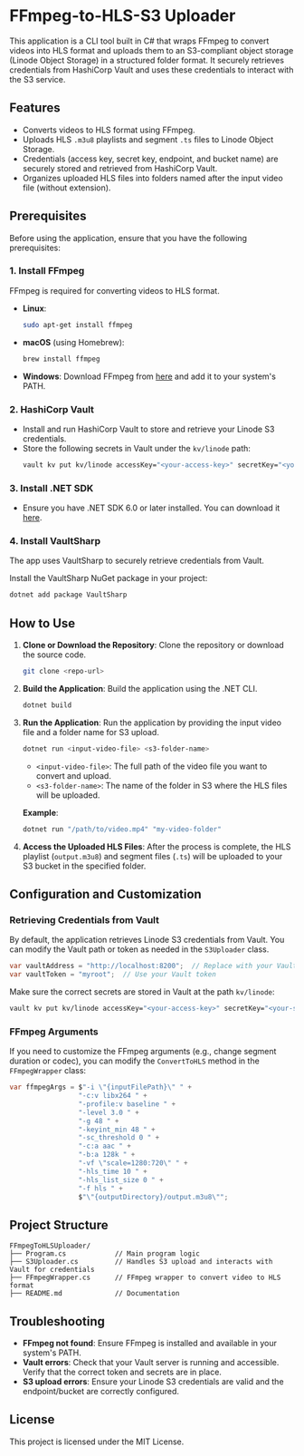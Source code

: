 # FFmpeg-to-HLS-S3 Uploader

This application is a CLI tool built in C# that wraps FFmpeg to convert videos into HLS format and uploads them to an S3-compliant object storage (Linode Object Storage) in a structured folder format. It securely retrieves credentials from HashiCorp Vault and uses these credentials to interact with the S3 service.

## Features

- Converts videos to HLS format using FFmpeg.
- Uploads HLS `.m3u8` playlists and segment `.ts` files to Linode Object Storage.
- Credentials (access key, secret key, endpoint, and bucket name) are securely stored and retrieved from HashiCorp Vault.
- Organizes uploaded HLS files into folders named after the input video file (without extension).

## Prerequisites

Before using the application, ensure that you have the following prerequisites:

### 1. **Install FFmpeg**
   FFmpeg is required for converting videos to HLS format.

   - **Linux**:
     ```bash
     sudo apt-get install ffmpeg
     ```
   - **macOS** (using Homebrew):
     ```bash
     brew install ffmpeg
     ```
   - **Windows**: Download FFmpeg from [here](https://ffmpeg.org/download.html) and add it to your system's PATH.

### 2. **HashiCorp Vault**

   - Install and run HashiCorp Vault to store and retrieve your Linode S3 credentials.
   - Store the following secrets in Vault under the `kv/linode` path:
     ```bash
     vault kv put kv/linode accessKey="<your-access-key>" secretKey="<your-secret-key>" endpoint="<your-s3-endpoint>" bucketName="<your-bucket-name>"
     ```

### 3. **Install .NET SDK**

   - Ensure you have .NET SDK 6.0 or later installed. You can download it [here](https://dotnet.microsoft.com/download).

### 4. **Install VaultSharp**

   The app uses VaultSharp to securely retrieve credentials from Vault.

   Install the VaultSharp NuGet package in your project:
   ```bash
   dotnet add package VaultSharp
   ```
## How to Use

1. **Clone or Download the Repository**:
   Clone the repository or download the source code.

   ```bash
   git clone <repo-url>
   ```

2. **Build the Application**:
   Build the application using the .NET CLI.

   ```bash
   dotnet build
   ```

3. **Run the Application**:
   Run the application by providing the input video file and a folder name for S3 upload.

   ```bash
   dotnet run <input-video-file> <s3-folder-name>
   ```

   - `<input-video-file>`: The full path of the video file you want to convert and upload.
   - `<s3-folder-name>`: The name of the folder in S3 where the HLS files will be uploaded.

   **Example**:

   ```bash
   dotnet run "/path/to/video.mp4" "my-video-folder"
   ```

4. **Access the Uploaded HLS Files**:
   After the process is complete, the HLS playlist (`output.m3u8`) and segment files (`.ts`) will be uploaded to your S3 bucket in the specified folder.
## Configuration and Customization

### Retrieving Credentials from Vault

By default, the application retrieves Linode S3 credentials from Vault. You can modify the Vault path or token as needed in the `S3Uploader` class.

```csharp
var vaultAddress = "http://localhost:8200";  // Replace with your Vault server address
var vaultToken = "myroot";  // Use your Vault token
```

Make sure the correct secrets are stored in Vault at the path `kv/linode`:
```bash
vault kv put kv/linode accessKey="<your-access-key>" secretKey="<your-secret-key>" endpoint="<your-s3-endpoint>" bucketName="<your-bucket-name>"
```

### FFmpeg Arguments

If you need to customize the FFmpeg arguments (e.g., change segment duration or codec), you can modify the `ConvertToHLS` method in the `FFmpegWrapper` class:

```csharp
var ffmpegArgs = $"-i \"{inputFilePath}\" " +
                 "-c:v libx264 " +
                 "-profile:v baseline " +
                 "-level 3.0 " +
                 "-g 48 " +
                 "-keyint_min 48 " +
                 "-sc_threshold 0 " +
                 "-c:a aac " +
                 "-b:a 128k " +
                 "-vf \"scale=1280:720\" " +
                 "-hls_time 10 " +
                 "-hls_list_size 0 " +
                 "-f hls " +
                 $"\"{outputDirectory}/output.m3u8\"";
```
## Project Structure

```
FFmpegToHLSUploader/
├── Program.cs            // Main program logic
├── S3Uploader.cs         // Handles S3 upload and interacts with Vault for credentials
├── FFmpegWrapper.cs      // FFmpeg wrapper to convert video to HLS format
├── README.md             // Documentation
```
## Troubleshooting

- **FFmpeg not found**: Ensure FFmpeg is installed and available in your system's PATH.
- **Vault errors**: Check that your Vault server is running and accessible. Verify that the correct token and secrets are in place.
- **S3 upload errors**: Ensure your Linode S3 credentials are valid and the endpoint/bucket are correctly configured.

## License

This project is licensed under the MIT License.
